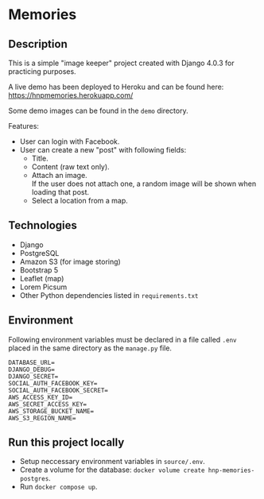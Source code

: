 # Memories

## Description
This is a simple "image keeper" project created with Django 4.0.3 for practicing purposes.

A live demo has been deployed to Heroku and can be found here: https://hnpmemories.herokuapp.com/

Some demo images can be found in the `demo` directory.

Features:
- User can login with Facebook.
- User can create a new "post" with following fields:
    - Title.
    - Content (raw text only).
    - Attach an image.  
        If the user does not attach one, a random image will be shown when loading that post.
    - Select a location from a map.

## Technologies
- Django
- PostgreSQL
- Amazon S3 (for image storing)
- Bootstrap 5
- Leaflet (map)
- Lorem Picsum
- Other Python dependencies listed in `requirements.txt`

## Environment

Following environment variables must be declared in a file called `.env` placed in the same directory as the `manage.py` file.

```
DATABASE_URL=
DJANGO_DEBUG=
DJANGO_SECRET=
SOCIAL_AUTH_FACEBOOK_KEY=
SOCIAL_AUTH_FACEBOOK_SECRET=
AWS_ACCESS_KEY_ID=
AWS_SECRET_ACCESS_KEY=
AWS_STORAGE_BUCKET_NAME=
AWS_S3_REGION_NAME=
```

## Run this project locally
- Setup neccessary environment variables in `source/.env`.
- Create a volume for the database: `docker volume create hnp-memories-postgres`.
- Run `docker compose up`.  